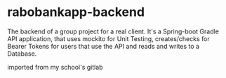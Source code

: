 # rabobankapp-backend 
The backend of a group project for a real client.
It's a Spring-boot Gradle API application, that uses mockito for Unit Testing, creates/checks for Bearer Tokens for users that use the API and reads and writes to a Database.

imported from my school's gitlab
